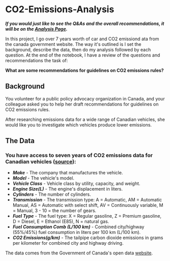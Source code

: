 # CO2-Emissions-Analysis

***If you would just like to see the Q&As and the overall recommendations, it will be on the [Analysis Page]([another-page.md](https://github.com/darionruiz/CO2-Emissions-Analysis/blob/personal_projects/Analysis.md)).***

In this project, I go over 7 years worth of car and CO2 emissiond ata from the canada government website. The way it's outlined is I set the background, describe the data, then do my analysis followed by each question. At the end of the notebook, I have a review of the questions and recommendations the task of:

**What are some recommendations for guidelines on CO2 emissions rules?**

## Background
You volunteer for a public policy advocacy organization in Canada, and your colleague asked you to help her draft recommendations for guidelines on CO2 emissions rules. 

After researching emissions data for a wide range of Canadian vehicles, she would like you to investigate which vehicles produce lower emissions.

## The Data

### You have access to seven years of CO2 emissions data for Canadian vehicles ([source](https://open.canada.ca/data/en/dataset/98f1a129-f628-4ce4-b24d-6f16bf24dd64#wb-auto-6)):

- ***Make*** - The company that manufactures the vehicle.
- ***Model*** - The vehicle's model.
- ***Vehicle Class*** - Vehicle class by utility, capacity, and weight.
- ***Engine Size(L)*** - The engine's displacement in liters.
- ***Cylinders*** - The number of cylinders.
- ***Transmission*** - The transmission type: A = Automatic, AM = Automatic Manual, AS = Automatic with select shift, AV = Continuously variable, M = Manual, 3 - 10 = the number of gears.
- ***Fuel Type*** - The fuel type: X = Regular gasoline, Z = Premium gasoline, D = Diesel, E = Ethanol (E85), N = natural gas.
- ***Fuel Consumption Comb (L/100 km)*** - Combined city/highway (55%/45%) fuel consumption in liters per 100 km (L/100 km).
- ***CO2 Emissions(g/km)*** - The tailpipe carbon dioxide emissions in grams per kilometer for combined city and highway driving. 

The data comes from the Government of Canada's open data [website](https://open.canada.ca/en).
